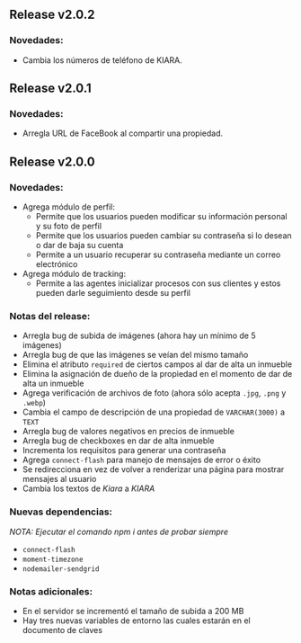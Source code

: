 ## Release v2.0.2
### Novedades:
- Cambia los números de teléfono de KIARA.

## Release v2.0.1
### Novedades:
- Arregla URL de FaceBook al compartir una propiedad.

## Release v2.0.0
### Novedades:
- Agrega módulo de perfil:
  - Permite que los usuarios pueden modificar su información personal y su foto de perfil
  - Permite que los usuarios pueden cambiar su contraseña si lo desean o dar de baja su cuenta
  - Permite a un usuario recuperar su contraseña mediante un correo electrónico
- Agrega módulo de tracking:
  - Permite a las agentes inicializar procesos con sus clientes y estos pueden darle seguimiento desde su perfil
### Notas del release:
- Arregla bug de subida de imágenes (ahora hay un mínimo de 5 imágenes)
- Arregla bug de que las imágenes se veían del mismo tamaño
- Elimina el atributo `required` de ciertos campos al dar de alta un inmueble
- Elimina la asignación de dueño de la propiedad en el momento de dar de alta un inmueble
- Agrega verificación de archivos de foto (ahora sólo acepta `.jpg`, `.png` y `.webp`)
- Cambia el campo de descripción de una propiedad de `VARCHAR(3000)` a `TEXT`
- Arregla bug de valores negativos en precios de inmueble
- Arregla bug de checkboxes en dar de alta inmueble
- Incrementa los requisitos para generar una contraseña
- Agrega `connect-flash` para manejo de mensajes de error o éxito
- Se redirecciona en vez de volver a renderizar una página para mostrar mensajes al usuario
- Cambia los textos de _Kiara_ a _KIARA_
### Nuevas dependencias:
_NOTA: Ejecutar el comando npm i antes de probar siempre_

- `connect-flash`
- `moment-timezone`
- `nodemailer-sendgrid`
### Notas adicionales:
- En el servidor se incrementó el tamaño de subida a 200 MB
- Hay tres nuevas variables de entorno las cuales estarán en el documento de claves
